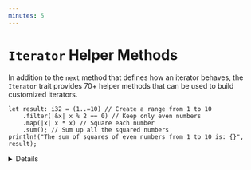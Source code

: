 ```yaml
---
minutes: 5
---
```


# `Iterator` Helper Methods

In addition to the `next` method that defines how an iterator behaves, the
`Iterator` trait provides 70+ helper methods that can be used to build
customized iterators.

```rust,editable
let result: i32 = (1..=10) // Create a range from 1 to 10
    .filter(|&x| x % 2 == 0) // Keep only even numbers
    .map(|x| x * x) // Square each number
    .sum(); // Sum up all the squared numbers
println!("The sum of squares of even numbers from 1 to 10 is: {}", result);
```

<details>

- The `Iterator` trait implements many common functional programming operations
  over collections (e.g. `map`, `filter`, `reduce`, etc). This is the trait
  where you can find all the documentation about them.

- Many of these helper methods take the original iterator and produce a new
  iterator with different behavior. These are know as "iterator adapter
  methods".

- Some methods, like `sum` and `count`, consume the iterator and pull all of the
  elements out of it.

- These methods are designed to be chained together so that it's easy to build a
  custom iterator that does exactly what you need.

## More to Explore

- Rust's iterators are extremely efficient and highly optimizable. Even complex
  iterators made by combining many adapter methods will still result in code as
  efficient as equivalent imperative implementations.

</details>